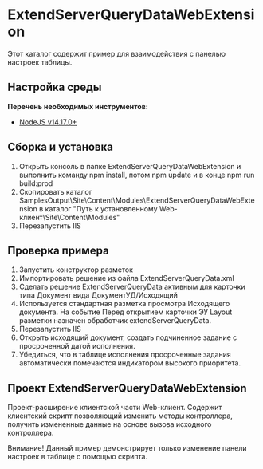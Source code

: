 ﻿# ExtendServerQueryDataWebExtension

Этот каталог содержит пример для взаимодействия с панелью настроек таблицы.

## Настройка среды

**Перечень необходимых инструментов:** 
* [NodeJS v14.17.0+](https://nodejs.org/en/)

## Сборка и установка

1. Открыть консоль в папке ExtendServerQueryDataWebExtension и выполнить команду npm install, потом  npm update и в конце npm run build:prod
2. Скопировать каталог SamplesOutput\Site\Content\Modules\ExtendServerQueryDataWebExtension в каталог "Путь к установленному Web-клиент\Site\Content\Modules"
3. Перезапустить IIS

## Проверка примера

1. Запустить конструктор разметок
2. Импортировать решение из файла ExtendServerQueryData.xml
3. Сделать решение ExtendServerQueryData активным для карточки типа Документ вида ДокументУД/Исходящий
4. Используется стандартная разметка просмотра Исходящего документа. На событие Перед открытием карточки
ЭУ Layout разметки назначен обработчик extendServerQueryData.
5. Перезапустить IIS
6. Открыть исходящий документ, создать подчиненное задание с просроченной датой исполнения.
7. Убедиться, что в таблице исполнения просроченные задания автоматически помечаются индикатором высокого приоритета.

## Проект ExtendServerQueryDataWebExtension

Проект-расширение клиентской части Web-клиент. Содержит клиентский скрипт позволяющий изменить методы  контроллера, получить измененные данные на основе вызова исходного контроллера.

Внимание! Данный пример демонстрирует только изменение панели настроек в таблице с помощью скрипта.